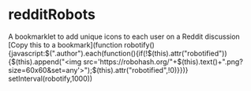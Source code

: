 # redditRobots
A bookmarklet to add unique icons to each user on a Reddit discussion
[Copy this to a bookmark](function robotify(){javascript:$(".author").each(function(){if(!$(this).attr("robotified")){$(this).append("<img src='https://robohash.org/"+$(this).text()+".png?size=60x60&set=any'>");$(this).attr("robotified",!0)}})}
setInterval(robotify,1000))